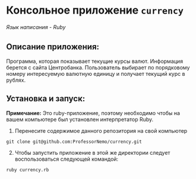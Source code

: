 # Консольное приложение `currency`
###### Язык написания - Ruby

## Описание приложения:
Программа, которая показывает текущие курсы валют. 
Информация берется с сайта Центробанка. Пользователь выбирает
по порядковому номеру интересуемую валютную единицу и получает
текущий курс в рублях.

## Установка и запуск:

**Примечание:** Это ruby-приложение, поэтому необходимо
чтобы на вашем компьютере был установлен интерпретатор Ruby.

1. Перенесите содержимое данного репозитория на свой компьютер
```
git clone git@github.com:ProfessorNemo/currency.git
```
2. Чтобы запустить приложение в этой же директории
следует воспользоваться следующей командой:
```
ruby currency.rb
